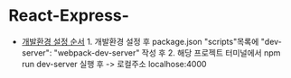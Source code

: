 # React-Express-

   * [개발환경 설정 순서](http://slides.com/minjunkim-1/deck#/13/1)
    1. 개발환경 설정 후 package.json "scripts"목록에 "dev-server": "webpack-dev-server" 작성 후 
    2. 해당 프로젝트 터미널에서 npm run dev-server 실행 후 -> 로컬주소 localhose:4000
